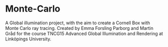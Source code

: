 Monte-Carlo
===========

A Global illumination project, with the aim to create a Cornell Box with Monte Carlo ray tracing.
Created by Emma Forsling Parborg and Martin Gråd for the course TNCG15 Advanced Global Illumination and Rendering at Linköpings University.